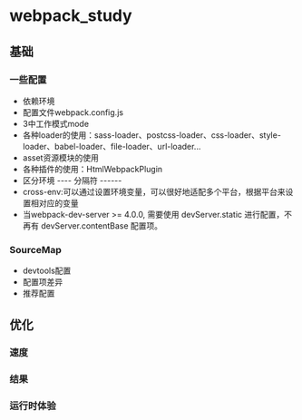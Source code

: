 # webpack_study
## 基础
### 一些配置
- 依赖环境
- 配置文件webpack.config.js
- 3中工作模式mode
- 各种loader的使用：sass-loader、postcss-loader、css-loader、style-loader、babel-loader、file-loader、url-loader...
- asset资源模块的使用
- 各种插件的使用：HtmlWebpackPlugin 
- 区分环境
---- 分隔符 ------
- cross-env:可以通过设置环境变量，可以很好地适配多个平台，根据平台来设置相对应的变量
- 当webpack-dev-server >= 4.0.0, 需要使用 devServer.static 进行配置，不再有 devServer.contentBase 配置项。

### SourceMap
- devtools配置
- 配置项差异
- 推荐配置

## 优化
### 速度

### 结果

### 运行时体验
